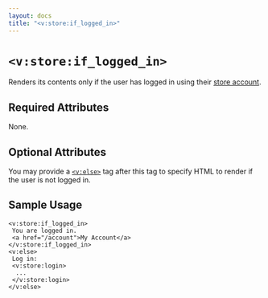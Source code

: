 ```yaml
---
layout: docs
title: "<v:store:if_logged_in>"
---
```


# `<v:store:if_logged_in>`

Renders its contents only if the user has logged in using their [store
account](/backstage.customers/).

## Required Attributes

None.

## Optional Attributes

You may provide a [`<v:else>`](/v_else/) tag after this tag to specify
HTML to render if the user is not logged in.

## Sample Usage

    <v:store:if_logged_in>
     You are logged in.  
     <a href="/account">My Account</a>
    </v:store:if_logged_in>
    <v:else>
     Log in: 
     <v:store:login>
      ...
     </v:store:login>
    </v:else>
